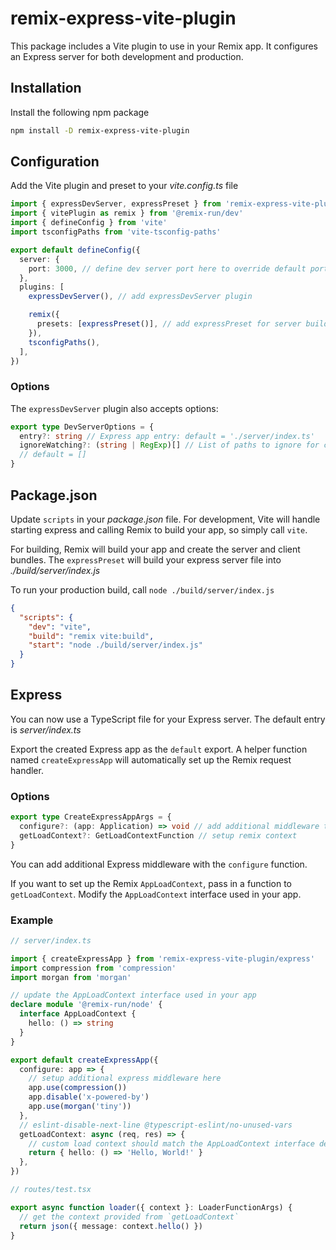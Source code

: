# remix-express-vite-plugin

This package includes a Vite plugin to use in your Remix app. It configures
an Express server for both development and production.

## Installation

Install the following npm package

```bash
npm install -D remix-express-vite-plugin
```

## Configuration

Add the Vite plugin and preset to your _vite.config.ts_ file

```ts
import { expressDevServer, expressPreset } from 'remix-express-vite-plugin/vite'
import { vitePlugin as remix } from '@remix-run/dev'
import { defineConfig } from 'vite'
import tsconfigPaths from 'vite-tsconfig-paths'

export default defineConfig({
  server: {
    port: 3000, // define dev server port here to override default port 5173
  },
  plugins: [
    expressDevServer(), // add expressDevServer plugin

    remix({
      presets: [expressPreset()], // add expressPreset for server build support
    }),
    tsconfigPaths(),
  ],
})
```

### Options

The `expressDevServer` plugin also accepts options:

```ts
export type DevServerOptions = {
  entry?: string // Express app entry: default = './server/index.ts'
  ignoreWatching?: (string | RegExp)[] // List of paths to ignore for change:
  // default = []
}
```

## Package.json

Update `scripts` in your _package.json_ file. For development, Vite will handle
starting express and calling Remix to build your app, so simply call `vite`.

For building, Remix will build your app and create the server and client bundles.
The `expressPreset` will build your express server file into _./build/server/index.js_

To run your production build, call `node ./build/server/index.js`

```json
{
  "scripts": {
    "dev": "vite",
    "build": "remix vite:build",
    "start": "node ./build/server/index.js"
  }
}
```

## Express

You can now use a TypeScript file for your Express server. The default entry is
_server/index.ts_

Export the created Express app as the `default` export. A helper function named
`createExpressApp` will automatically set up the Remix request handler.

### Options

```ts
export type CreateExpressAppArgs = {
  configure?: (app: Application) => void // add additional middleware to app
  getLoadContext?: GetLoadContextFunction // setup remix context
}
```

You can add additional Express middleware with the `configure` function.

If you want to set up the Remix `AppLoadContext`, pass in a function to `getLoadContext`.
Modify the `AppLoadContext` interface used in your app.

### Example

```ts
// server/index.ts

import { createExpressApp } from 'remix-express-vite-plugin/express'
import compression from 'compression'
import morgan from 'morgan'

// update the AppLoadContext interface used in your app
declare module '@remix-run/node' {
  interface AppLoadContext {
    hello: () => string
  }
}

export default createExpressApp({
  configure: app => {
    // setup additional express middleware here
    app.use(compression())
    app.disable('x-powered-by')
    app.use(morgan('tiny'))
  },
  // eslint-disable-next-line @typescript-eslint/no-unused-vars
  getLoadContext: async (req, res) => {
    // custom load context should match the AppLoadContext interface defined above
    return { hello: () => 'Hello, World!' }
  },
})
```

```ts
// routes/test.tsx

export async function loader({ context }: LoaderFunctionArgs) {
  // get the context provided from `getLoadContext`
  return json({ message: context.hello() })
}
```
